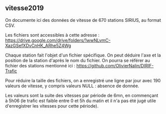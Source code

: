 ## vitesse2019
On documente ici des données de vitesse de 670 stations SIRIUS, au format CSV.

Les fichiers sont accessibles à cette adresse : https://drive.google.com/drive/folders/1wwNLvmC-XazGSefXDvCnHK_ARhe5Z4Wg

Chaque station fait l'objet d'un fichier spécifique. On peut déduire l'axe et la position de la station d'après le nom du fichier. On pourra se référer au fichier des stations mentionné ici : https://github.com/OlivierNalin/DIRIF-Trafic

Pour réduire la taille des fichiers, on a enregistré une ligne par jour avec 190 valeurs de vitesse, y compris valeurs NULL : absence de donnée. 

Les valeurs sont la suite des vitesses par période de 6mn, en commençant à 5h06 (le trafic est faible entre 0 et 5h du matin et il n'a pas été jugé utile d'enregistrer les vitesses pour cette période).
